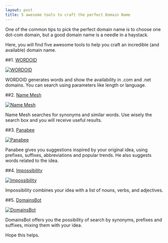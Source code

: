 ```yaml
---
layout: post
title: 5 awesome tools to craft the perfect Domain Name
---
```


One of the common tips to pick the perfect domain name is to choose one dot-com domain, but a good domain name is a needle in a haystack.

Here, you will find five awesome tools to help you craft an incredible (and available) domain name.

<!--excerpt-->

##1. [WORDOID](http://wordoid.com/)

[![WORDOID](/images/5-awesome-tools-to-craft-the-perfect-domain-name-wordoid.jpg)](http://wordoid.com/)

WORDOID generates words and show the availability in .com and .net domains. You can search using parameters like length or language.


##2. [Name Mesh](http://www.namemesh.com/)

[![Name Mesh](/images/5-awesome-tools-to-craft-the-perfect-domain-name-namemesh.jpg)](http://www.namemesh.com/)

Name Mesh searches for synonyms and similar words. Use wisely the search box and you will receive useful results.


##3. [Panabee](http://www.panabee.com/)

[![Panabee](/images/5-awesome-tools-to-craft-the-perfect-domain-name-panabee.jpg)](http://www.panabee.com/)

Panabee gives you suggestions inspired by your original idea, using prefixes, suffixes, abbreviations and popular trends. He also suggests words related to the idea.


##4. [Impossibility](http://impossibility.org/)

[![Impossibility](/images/5-awesome-tools-to-craft-the-perfect-domain-name-impossibility.jpg)](http://impossibility.org/)

Impossibility combines your idea with a list of nouns, verbs, and adjectives.


##5. [DomainsBot](http://www.domainsbot.com/)

[![DomainsBot](/images/5-awesome-tools-to-craft-the-perfect-domain-name-domainsbot.jpg)](http://www.domainsbot.com/)

DomainsBot offers you the possibility of search by synonyms, prefixes and suffixes, mixing them with your idea.

Hope this helps.
